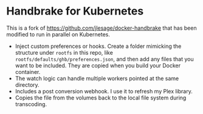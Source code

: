 # Handbrake for Kubernetes
This is a fork of https://github.com/jlesage/docker-handbrake that has been
modified to run in parallel on Kubernetes.

* Inject custom preferences or hooks. Create a folder
  mimicking the structure under `rootfs` in this repo, like `rootfs/defaults/ghb/preferences.json`,
  and then add any files that you want to be included. They are copied when you
  build your Docker container.
* The watch logic can handle multiple workers pointed at the same directory.
* Includes a post conversion webhook. I use it to refresh my Plex library.
* Copies the file from the volumes back to the local file system during transcoding.
